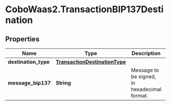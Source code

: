 # CoboWaas2.TransactionBIP137Destination

## Properties

Name | Type | Description | Notes
------------ | ------------- | ------------- | -------------
**destination_type** | [**TransactionDestinationType**](TransactionDestinationType.md) |  | 
**message_bip137** | **String** | Message to be signed, in hexadecimal format. | 


